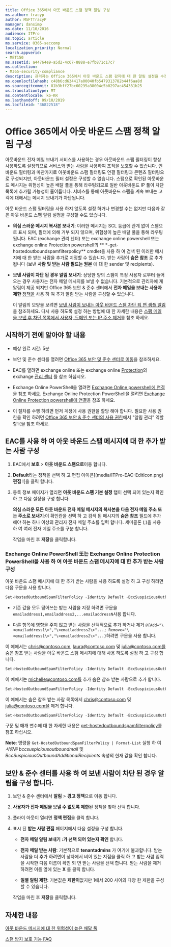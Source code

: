 ```yaml
---
title: Office 365에서 아웃 바운드 스팸 정책 알림 구성
ms.author: tracyp
author: MSFTTracyP
manager: dansimp
ms.date: 11/10/2016
audience: ITPro
ms.topic: article
ms.service: O365-seccomp
localization_priority: Normal
search.appverid:
- MET150
ms.assetid: a44764e9-a5d2-4c67-8888-e7fb871c17c7
ms.collection:
- M365-security-compliance
description: 관리자는 Office 365에서 아웃 바운드 스팸 감지에 대 한 알림 설정을 수정 하는 방법을 확인할 수 있습니다.
ms.openlocfilehash: c48b6cd634417a00040fb5479313782b44f6aa8d
ms.sourcegitcommit: 81b3bff27bc60235a38004c5b0297ac454331b25
ms.translationtype: MT
ms.contentlocale: ko-KR
ms.lasthandoff: 09/10/2019
ms.locfileid: "36822518"
---
```

# <a name="configure-outbound-spam-policy-notifications-in-office-365"></a>Office 365에서 아웃 바운드 스팸 정책 알림 구성

아웃바운드 전자 메일 보내기 서비스를 사용하는 경우 아웃바운드 스팸 필터링이 항상 사용하도록 설정되므로 서비스와 받는 사람을 사용하여 조직을 보호할 수 있습니다. 인바운드 필터링과 마찬가지로 아웃바운드 스팸 필터링도 연결 필터링과 콘텐츠 필터링으로 구성되지만, 아웃바운드 필터 설정은 구성할 수 없습니다. 스팸으로 확인된 아웃바운드 메시지는 위험성이 높은 배달 풀을 통해 라우팅되므로 일반 아웃바운드 IP 풀이 차단 목록에 추가될 가능성이 줄어듭니다. 서비스를 통해 아웃바운드 스팸을 계속 보내는 고객에 대해서는 메시지 보내기가 차단됩니다.

아웃 바운드 스팸 필터링을 사용 하지 않도록 설정 하거나 변경할 수는 없지만 다음과 같은 아웃 바운드 스팸 알림 설정을 구성할 수도 있습니다.

- **의심 스러운 메시지 복사본 보내기**: 이러한 메시지는 SCL 등급에 관계 없이 스팸으로 표시 되며, 필터에 의해 거부 되지 않으며, 위험성이 높은 배달 풀을 통해 라우팅됩니다. EAC (exchange 관리 센터) 또는 exchange online powershell 또는 exchange online Protection powershell의 ** \*-get-hostedoutboundspamfilterpolicy** cmdlet을 사용 하 여 검색 된 이러한 메시지에 대 한 받는 사람을 추가로 지정할 수 있습니다. 받는 사람이 **숨은 참조** 로 추가 됩니다 (보낸 **사람 및 받는 사람 필드는 원본** 에 **대** 한 sender 및 recipients).

- **보낸 사람이 차단 된 경우 알림 보내기**: 상당한 양의 스팸이 특정 사용자 로부터 들어오는 경우 사용자는 전자 메일 메시지를 보낼 수 없습니다. 기본적으로 관리자에 게 알림이 제공 되지만 Office 365 보안 & 준수 센터에서 **전자 메일을 보내는 사용자 제한** [정책을](alert-policies.md) 사용 하 여 추가 알림 받는 사람을 구성할 수 있습니다.

  이 알림의 모양을 보려면 [보낸 사람이 보내는 아웃 바운드 스팸 차단 되 면 샘플 알림](sample-notification-when-a-sender-is-blocked-sending-outbound-spam.md)을 참조하세요. 다시 사용 하도록 설정 하는 방법에 대 한 자세한 내용은 [스팸 메일을 보낸 후 차단 목록에서 사용자, 도메인 또는 IP 주소 제거](http://technet.microsoft.com/library/712cfcc1-31e8-4e51-8561-b64258a8f1e5.aspx)를 참조 하세요.

## <a name="what-do-you-need-to-know-before-you-begin"></a>시작하기 전에 알아야 할 내용

- 예상 완료 시간: 5분

- 보안 및 준수 센터를 열려면 [Office 365 보안 및 준수 센터로 이동](go-to-the-securitycompliance-center.md)을 참조하세요.

- EAC를 열려면 exchange online 또는 exchange online [Protection](exchange-admin-center-in-exchange-online-protection-eop.md)의 exchange [관리 센터](https://docs.microsoft.com/Exchange/exchange-admin-center) 를 참조 하십시오.

- Exchange Online PowerShell을 열려면 [Exchange Online powershell에 연결](https://docs.microsoft.com/powershell/exchange/exchange-online/connect-to-exchange-online-powershell/connect-to-exchange-online-powershell)을 참조 하세요. Exchange Online Protection PowerShell을 열려면 [Exchange Online Protection powershell에 연결](https://docs.microsoft.com/powershell/exchange/exchange-eop/exchange-online-protection-powershell)을 참조 하세요.

- 이 절차를 수행 하려면 먼저 계정에 사용 권한을 할당 해야 합니다. 필요한 사용 권한을 확인 하려면 [Office 365 보안 & 준수 센터의 사용 권한](permissions-in-the-security-and-compliance-center.md)에서 "알림 관리" 역할 항목을 참조 하세요.

## <a name="use-the-eac-to-configure-additional-recipients-for-outbound-spam-messages"></a>EAC를 사용 하 여 아웃 바운드 스팸 메시지에 대 한 추가 받는 사람 구성

1. EAC에서 **보호** \> **아웃 바운드 스팸으로**이동 합니다.

2. **Default**라는 정책을 선택 하 고 편집 아이콘](media/ITPro-EAC-EditIcon.png) **편집** ![을 클릭 합니다.

3. 등록 정보 페이지가 열리면 **아웃 바운드 스팸 기본 설정** 탭이 선택 되어 있는지 확인 하 고 다음 설정을 구성 합니다.

   **의심 스러운 모든 아웃 바운드 전자 메일 메시지의 복사본을 다음 전자 메일 주소 또는 주소로 보내기**:이 확인란을 선택 하 고 검색 된 메시지의 **숨은 참조** 필드에 추가 해야 하는 하나 이상의 관리자 전자 메일 주소를 입력 합니다. 세미콜론 (;)을 사용 하 여 여러 전자 메일 주소를 구분 합니다.

   작업을 마친 후 **저장**을 클릭합니다.

### <a name="use-exchange-online-powershell-or-exchange-online-protection-powershell-to-configure-additional-recipients-for-outbound-spam-messages"></a>Exchange Online PowerShell 또는 Exchange Online Protection PowerShell을 사용 하 여 아웃 바운드 스팸 메시지에 대 한 추가 받는 사람 구성

아웃 바운드 스팸 메시지에 대 한 추가 받는 사람을 사용 하도록 설정 하 고 구성 하려면 다음 구문을 사용 합니다.

```PowerShell
Set-HostedOutboundSpamFilterPolicy -Identity Default -BccSuspiciousOutboundMail $true -BccSuspiciousOutboundAdditionalRecipients <recipients>
```

- 기존 값을 모두 덮어쓰는 받는 사람을 지정 하려면 구문을 `emailaddress1,emailaddress2,...emailaddressN`사용 합니다.

- 다른 항목에 영향을 주지 않고 받는 사람을 선택적으로 추가 하거나 제거 `@{Add="\<emailaddress1\>","\<emailaddress2\>"...; Remove="\<emailaddress1\>","\<emailaddress2\>"...}`하려면 구문을 사용 합니다.

이 예에서는 chris@contoso.com, laura@contoso.com 및 julia@contoso.com를 숨은 참조 받는 사람을 아웃 바운드 스팸 메시지에 대해 사용 하도록 설정 하 고 구성 합니다.

```PowerShell
Set-HostedOutboundSpamFilterPolicy -Identity Default -BccSuspiciousOutboundMail $true -BccSuspiciousOutboundAdditionalRecipients chris@contoso.com,laura@contoso.com,julia@contoso.com
```

이 예에서는 michelle@contoso.com를 추가 숨은 참조 받는 사람으로 추가 합니다.

```PowerShell
Set-HostedOutboundSpamFilterPolicy -Identity Default -BccSuspiciousOutboundAdditionalRecipients @{Add=michelle@contoso.com}
```

이 예에서는 숨은 참조 받는 사람 목록에서 chris@contoso.com 및 julia@contoso.com을 제거 합니다.

```PowerShell
Set-HostedOutboundSpamFilterPolicy -Identity Default -BccSuspiciousOutboundAdditionalRecipients @{Remove='chris@contoso.com','julia@contoso.com'}
```

구문 및 매개 변수에 대 한 자세한 내용은 [get-hostedoutboundspamfilterpolicy](https://docs.microsoft.com/powershell/module/exchange/antispam-antimalware/set-hostedoutboundspamfilterpolicy)를 참조 하십시오.

**Note**: 명령을 `Get-HostedOutboundSpamFilterPolicy | Format-List` 실행 하 여 *사람은 bccsuspiciousoutboundmail* 및 *BccSuspiciousOutboundAdditionalRecipients* 속성의 현재 값을 확인 합니다.

## <a name="use-the-security--compliance-center-to-configure-notifications-when-a-sender-is-blocked"></a>보안 & 준수 센터를 사용 하 여 보낸 사람이 차단 된 경우 알림을 구성 합니다.

1. 보안 & 준수 센터에서 **알림** \> **경고 정책**으로 이동 합니다.

2. **사용자가 전자 메일을 보낼 수 없도록 제한**된 정책을 찾아 선택 합니다.

3. 플라이 아웃이 열리면 **정책 편집**을 클릭 합니다.

4. 표시 된 **받는 사람 편집** 페이지에서 다음 설정을 구성 합니다.

   - **전자 메일 알림 보내기** **:가 선택 되어 있는지 확인** 합니다.

   - **전자 메일 받는 사람**: 기본적으로 **tenantadmins** 가 여기에 불과합니다. 받는 사람을 더 추가 하려면이 상자에서 비어 있는 지점을 클릭 하 고 받는 사람 입력을 시작한 다음 이름이 확인 되 면 받는 사람을 선택 합니다. 받는 사람을 제거 하려면 이름 옆에 있는 **X** 를 클릭 합니다.

   - **일별 알림 제한**: 기본값은 **제한이**없지만 1에서 200 사이의 다양 한 제한을 구성할 수 있습니다.

   작업을 마친 후 **저장**을 클릭합니다.

## <a name="for-more-information"></a>자세한 내용

[아웃 바운드 메시지에 대 한 위험성이 높은 배달 풀](high-risk-delivery-pool-for-outbound-messages.md)

[스팸 방지 보호 기능 FAQ](anti-spam-protection-faq.md)
